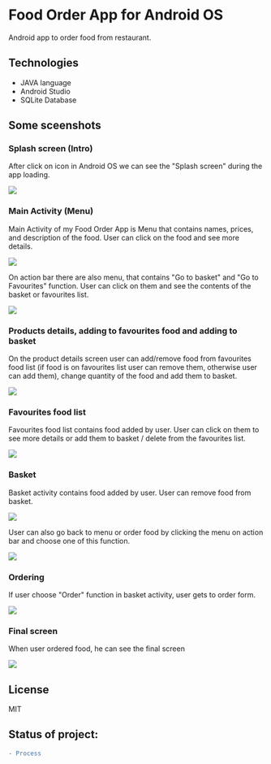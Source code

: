 # Food Order App for Android OS

Android app to order food from restaurant.

## Technologies

* JAVA language
* Android Studio
* SQLite Database 

## Some sceenshots
### Splash screen (Intro)
After click on icon in Android OS we can see the "Splash screen" during the app loading. 
<p align="left"> 
    <img src="https://github.com/aleksanderbies/android-food-order-app/blob/master/screenshots/splashscreen.png?raw=true" widht ="300px"/>
</p>

### Main Activity (Menu)
Main Activity of my Food Order App is Menu that contains names, prices, and description of the food. User can click on the food and see more details.
<p align="left"> 
    <img src="https://github.com/aleksanderbies/android-food-order-app/blob/master/screenshots/mainactivity.png?raw=true" widht ="300px"/>
</p>
On action bar there are also menu, that contains "Go to basket" and "Go to Favourites" function. User can click on them and see the contents of the basket or favourites list.

<p align="left"> 
    <img src="https://github.com/aleksanderbies/android-food-order-app/blob/master/screenshots/mainactivity_menu.png?raw=true" widht ="100px"/>
</p>

### Products details, adding to favourites food and adding to basket
On the product details screen user can add/remove food from favourites food list (if food is on favourites list user can remove them, otherwise user can add them), change quantity of the food and add them to basket. 
<p align="left"> 
    <img src="https://github.com/aleksanderbies/android-food-order-app/blob/master/screenshots/fooddetails.png?raw=true" widht ="300px"/>
</p>

### Favourites food list
Favourites food list contains food added by user. User can click on them to see more details or add them to basket / delete from the favourites list. 
<p align="left"> 
    <img src="https://github.com/aleksanderbies/android-food-order-app/blob/master/screenshots/fav_food.png?raw=true" widht ="300px"/>
</p>

### Basket
Basket activity contains food added by user. User can remove food from basket.  

<p align="left"> 
    <img src="https://github.com/aleksanderbies/android-food-order-app/blob/master/screenshots/basket.png?raw=true" widht ="300px"/>
</p>

User can also go back to menu or order food by clicking the menu on action bar and choose one of this function.
<p align="left"> 
    <img src="https://github.com/aleksanderbies/android-food-order-app/blob/master/screenshots/basket_menu.png?raw=true" widht ="300px"/>
</p>

### Ordering
If user choose "Order" function in basket activity, user gets to order form.
<p align="left"> 
    <img src="https://github.com/aleksanderbies/android-food-order-app/blob/master/screenshots/order_screen.png?raw=true" widht ="300px"/>
</p>

### Final screen
When user ordered food, he can see the final screen
<p align="left"> 
    <img src="https://github.com/aleksanderbies/android-food-order-app/blob/master/screenshots/finish-screen.png?raw=true" widht ="300px"/>
</p>

License
----

MIT

## Status of project: 
```diff 
- Process
```
